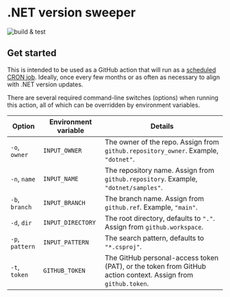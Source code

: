 # .NET version sweeper

![build & test](https://github.com/IEvangelist/dotnet-versionsweeper/workflows/build%20&%20test/badge.svg)

## Get started

This is intended to be used as a GitHub action that will run as a [scheduled CRON job](https://docs.github.com/en/actions/reference/workflow-syntax-for-github-actions#onschedule). Ideally, once every few months or as often as necessary to align with .NET version updates.

There are several required command-line switches (options) when running this action, all of which can be overridden by environment variables.

| Option          | Environment variable | Details                                                                                                      |
|-----------------|----------------------|--------------------------------------------------------------------------------------------------------------|
| `-o`, `owner`   | `INPUT_OWNER`        | The owner of the repo. Assign from `github.repository_owner`. Example, `"dotnet"`.                           |
| `-n`, `name`    | `INPUT_NAME`         | The repository name. Assign from `github.repository`. Example, `"dotnet/samples"`.                           |
| `-b`, `branch`  | `INPUT_BRANCH`       | The branch name. Assign from `github.ref`. Example, `"main"`.                                                |
| `-d`, `dir`     | `INPUT_DIRECTORY`    | The root directory, defaults to `"."`. Assign from `github.workspace`.                                       |
| `-p`, `pattern` | `INPUT_PATTERN`      | The search pattern, defaults to `"*.csproj"`.                                                                |
| `-t`, `token`   | `GITHUB_TOKEN`       | The GitHub personal-access token (PAT), or the token from GitHub action context. Assign from `github.token`. |
